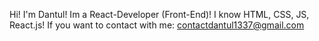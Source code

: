 Hi! I'm Dantul! Im a React-Developer (Front-End)! I know HTML, CSS, JS, React.js! If you want to contact with me: contactdantul1337@gmail.com

